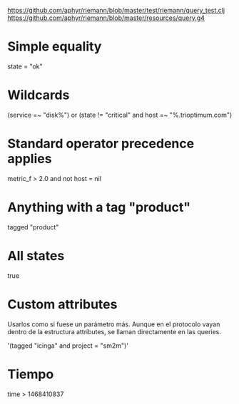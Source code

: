 https://github.com/aphyr/riemann/blob/master/test/riemann/query_test.clj
https://github.com/aphyr/riemann/blob/master/resources/query.g4

# Simple equality
state = "ok"

# Wildcards
(service =~ "disk%") or 
(state != "critical" and host =~ "%.trioptimum.com")

# Standard operator precedence applies
metric_f > 2.0 and not host = nil

# Anything with a tag "product"
tagged "product"

# All states
true

# Custom attributes
Usarlos como si fuese un parámetro más. Aunque en el protocolo vayan dentro de la estructura attributes, se llaman directamente en las queries.

'(tagged "icinga" and project = "sm2m")'

# Tiempo
time > 1468410837


